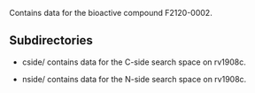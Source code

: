 Contains data for the bioactive compound F2120-0002.

## Subdirectories

- cside/ contains data for the C-side search space on rv1908c.

- nside/ contains data for the N-side search space on rv1908c.

